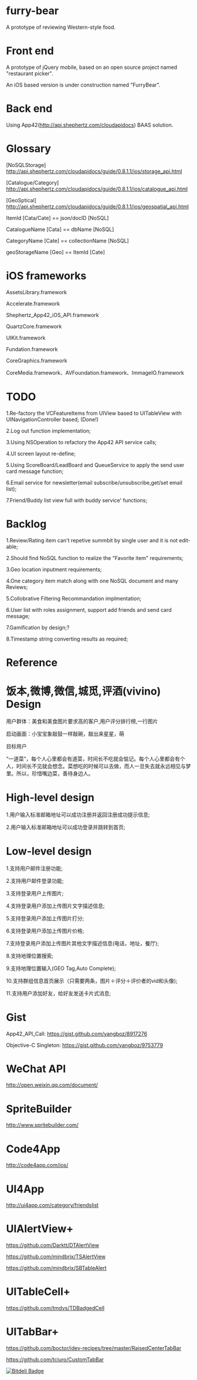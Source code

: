 furry-bear
==========

A prototype of reviewing Western-style food.


Front end
==========

A prototype of jQuery mobile, based on an open source project named "restaurant picker".

An iOS based version is under construction named "FurryBear".

Back end
==========

Using App42(http://api.shephertz.com/cloudapidocs) BAAS solution.

Glossary 
==========

[NoSQLStorage] http://api.shephertz.com/cloudapidocs/guide/0.8.1.1/ios/storage_api.html

[Catalogue/Category] http://api.shephertz.com/cloudapidocs/guide/0.8.1.1/ios/catalogue_api.html

[GeoSptical] http://api.shephertz.com/cloudapidocs/guide/0.8.1.1/ios/geospatial_api.html

ItemId [Cata/Cate] == json/docID [NoSQL]

CatalogueName [Cata]  == dbName [NoSQL]

CategoryName [Cate] == collectionName [NoSQL]

geoStorageName [Geo] == ItemId [Cate]

iOS frameworks
==========

AssetsLibrary.framework

Accelerate.framework

Shephertz_App42_iOS_API.framework

QuartzCore.framework

UIKit.framework

Fundation.framework

CoreGraphics.framework

CoreMedia.framework、AVFoundation.framework、ImmageIO.framework

TODO 
==========

1.Re-factory the VCFeatureItems from UIView based to UITableView with UINavigationController based; (Done!)

2.Log out function implementation;

3.Using NSOperation to refactory the App42 API service calls;

4.UI screen layout re-define;

5.Using ScoreBoard/LeadBoard and QueueService to apply the send user card message function;

6.Email service for newsletter(email subscribe/unsubscribe,get/set email list);

7.Friend/Buddy list view full with buddy service' functions; 

Backlog 
==========

1.Review/Rating item can't repetive summbit by single user and it is not edit-able;

2.Should find NoSQL function to realize the "Favorite item" requirements;

3.Geo location inputment requirements;

4.One category item match along with one NoSQL document and many Reviews; 

5.Collobrative Filtering Recommandation implmentation;

6.User list with roles assignment, support add friends and send card message;

7.Gamification by design;?

8.Timestamp string converting results as required; 

Reference
==========
饭本,微博,微信,城觅,评酒(vivino)
Design
==========

用户群体：美食和美食图片要求高的客户,用户评分排行榜,一行图片

启动画面：小宝宝象敲鼓一样敲碗，敲出来星星，萌

目标用户

“一道菜”，每个人心里都会有道菜，时间长不吃就会惦记。每个人心里都会有个人，时间长不见就会想念。菜想吃的时候可以去做，而人一旦失去就永远相见与梦里。所以，珍惜嘴边菜，善待身边人。


High-level design
====================

1.用户输入标准邮箱地址可以成功注册并返回注册成功提示信息;

2.用户输入标准邮箱地址可以成功登录并跳转到首页;

Low-level design
====================

1.支持用户邮件注册功能;

2.支持用户邮件登录功能;

3.支持登录用户上传图片;

4.支持登录用户添加上传图片文字描述信息;

5.支持登录用户添加上传图片打分;

6.支持登录用户添加上传图片价格;

7.支持登录用户添加上传图片其他文字描述信息(电话，地址，餐厅);

8.支持地理位置搜索;

9.支持地理位置输入(GEO Tag,Auto Complete);

10.支持群组信息首页展示（只需要两条，图片＋评分＋评价者的vid和头像);

11.支持用户添加好友，给好友发送卡片式消息;

Gist
====================
App42_API_Call: https://gist.github.com/yangboz/8917276

Objective-C Singleton: https://gist.github.com/yangboz/9753779


WeChat API
====================
http://open.weixin.qq.com/document/

SpriteBuilder
====================
http://www.spritebuilder.com/

Code4App
====================
http://code4app.com/ios/

UI4App
====================
http://ui4app.com/category/friendslist

UIAlertView+
====================
https://github.com/Darktt/DTAlertView

https://github.com/mindbrix/TSAlertView

https://github.com/mindbrix/SBTableAlert

UITableCell+
====================
https://github.com/tmdvs/TDBadgedCell

UITabBar+
====================
https://github.com/boctor/idev-recipes/tree/master/RaisedCenterTabBar

https://github.com/tciuro/CustomTabBar


[![Bitdeli Badge](https://d2weczhvl823v0.cloudfront.net/yangboz/furry-bear/trend.png)](https://bitdeli.com/free "Bitdeli Badge")

